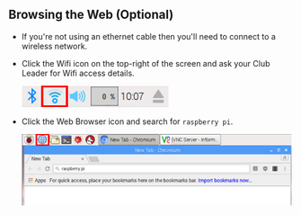 ## Browsing the Web (Optional)

+ If you're not using an ethernet cable then you'll need to connect to a wireless network.

+ Click the Wifi icon on the top-right of the screen and ask your Club Leader for Wifi access details.

	![screenshot](images/pi-wifi.png)

+ Click the Web Browser icon and search for `raspberry pi`.

	![screenshot](images/pi-browser.png)

